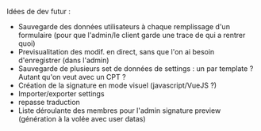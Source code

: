 Idées de dev futur : 

- Sauvegarde des données utilisateurs à chaque remplissage d'un formulaire (pour que l'admin/le client garde une trace de qui a rentrer quoi)
- Previsualitation des modif. en direct, sans que l'on ai besoin d'enregistrer (dans l'admin)
- Sauvegarde de plusieurs set de données de settings : un par template ? Autant qu'on veut avec un CPT ?  
- Création de la signature en mode visuel (javascript/VueJS ?)
- Importer/exporter settings
- repasse traduction
- Liste déroulante des membres pour l'admin signature preview (génération à la volée avec user datas)
